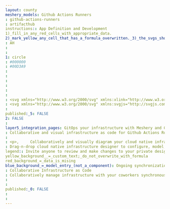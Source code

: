 ```yaml
---
layout: county 
meshery_models: Github Actions Runners
: github-actions-runners
: artifacthub
instructions:: App Definition and Development
1)_fill_in_any_red_cells_with_appropriate_data.
2)_mark_yellow_any_cell_that_has_a_formula_overwritten._3)_the_svgs_shouldn't_have_xml_header_they_are_added_programmatically_through_workflows: Source Version Control
: AH
: 
: 
1: circle
: #000000
: #00D3A9
: 
: 
: 
: 
: 
: 
: <svg xmlns="http://www.w3.org/2000/svg" xmlns:xlink="http://www.w3.org/1999/xlink" id="Layer_1" x="0" y="0" version="1.1" viewBox="0 0 274.1 267.3" xml:space="preserve" style="enable-background:new 0 0 274.1 267.3"><path d="M137.1,0C61.4,0,0,61.3,0,136.9C0,196,37.8,248.4,93.8,267c6.8,1.3,9.3-3,9.3-6.6c0-3.3-0.1-11.9-0.2-23.3	c-38.1,8.3-46.1-18.4-46.1-18.4c-6.2-15.8-15.2-20-15.2-20c-12.4-8.5,0.9-8.3,0.9-8.3c13.7,1,21,14.1,21,14.1	c12.2,20.9,32.1,14.9,39.9,11.4c1.2-8.9,4.8-14.9,8.7-18.3c-30.4-3.5-62.4-15.2-62.4-67.7c-0.2-13.6,4.8-26.8,14.1-36.8	c-1.4-3.5-6.1-17.4,1.3-36.3c0,0,11.5-3.7,37.7,14c11.2-3.1,22.7-4.6,34.3-4.6c11.6,0.1,23.1,1.6,34.3,4.6	c26.2-17.7,37.6-14,37.6-14c7.5,18.9,2.8,32.8,1.4,36.3c9.3,10,14.3,23.2,14.1,36.8c0,52.6-32,64.2-62.5,67.6	c4.9,4.2,9.3,12.6,9.3,25.4c0,18.3-0.2,33.1-0.2,37.6c0,3.7,2.5,7.9,9.4,6.6c71.8-24,110.5-101.7,86.5-173.5	C248.3,37.7,196,0,137.1,0L137.1,0z"/></svg>
: <svg xmlns="http://www.w3.org/2000/svg" xmlns:svgjs="http://svgjs.com/svgjs" xmlns:xlink="http://www.w3.org/1999/xlink" style="enable-background:new 0 0 512 512" width="512" height="512" x="0" y="0" version="1.1" viewBox="0 0 512 512" xml:space="preserve"><g><path xmlns="http://www.w3.org/2000/svg" fill="#fff" d="m512 257c0 120-84.101562 220.5-196 247.5l-30.601562-97.199219h-58.796876l-29.601562 97.199219c-111.898438-27-197-127.5-197-247.5 0-140.699219 115.300781-257 256-257s256 116.300781 256 257zm0 0" data-original="#384949"/><path xmlns="http://www.w3.org/2000/svg" fill="#fff" d="m512 257c0 120-84.101562 220.5-196 247.5l-30.601562-97.199219h-29.398438v-407.300781c140.699219 0 256 116.300781 256 257zm0 0" data-original="#293939"/><path xmlns="http://www.w3.org/2000/svg" fill="#000" d="m181.277344 430.058594c-6.078125 0-12.011719-.867188-17.828125-2.578125-15.128907-4.46875-27.421875-14.546875-36.546875-29.914063-4.160156-7.015625-8.496094-11.878906-13.605469-15.308594-5.027344-3.382812-9.039063-4.671874-13.273437-4.363281l-2.636719-29.882812c11.117187-.953125 21.753906 2.0625 32.59375 9.316406 8.832031 5.902344 16.257812 14.0625 22.71875 24.914063 5.304687 8.921874 11.410156 14.152343 19.25 16.46875 8.804687 2.589843 17.941406 1.507812 29.632812-3.472657l11.808594 27.566407c-11.296875 4.835937-21.929687 7.253906-32.113281 7.253906zm0 0" data-original="#ececf1"/><path xmlns="http://www.w3.org/2000/svg" fill="#000" d="m400.902344 287.300781c-10.503906 27.898438-36.902344 63.300781-103.800782 73.199219 8.699219 12.898438 19.199219 19.800781 18.898438 46.800781v97.199219c-19.199219 4.800781-39.300781 7.5-60 7.5s-39.800781-2.699219-59-7.5v-98.402344c0-26.699218 10.101562-34.199218 17.898438-45.597656-66.898438-9.902344-93.296876-45.300781-103.800782-73.199219-14.097656-37.203125-6.597656-83.402343 18.003906-112.800781.597657-.601562 1.5-2.101562 1.199219-3-11.402343-34.199219 2.398438-62.699219 3-65.699219 12.898438 3.898438 15-3.902343 56.699219 21.597657l7.199219 4.203124c3 1.796876 2.101562.597657 5.101562.597657 17.398438-4.800781 35.699219-7.5 53.699219-7.5 18.300781 0 36.300781 2.699219 54.597656 7.5l2.101563.300781s.597656 0 2.101562-.898438c51.898438-31.503906 50.097657-21.300781 64.195313-25.800781.300781 3 14.101562 31.796875 2.703125 65.699219-1.5 4.5 45 47.097656 19.203125 115.800781zm0 0" data-original="#ececf1"/><path xmlns="http://www.w3.org/2000/svg" fill="#000" d="m400.902344 287.300781c-10.503906 27.898438-36.902344 63.300781-103.800782 73.199219 8.699219 12.898438 19.199219 19.800781 18.898438 46.800781v97.199219c-19.199219 4.800781-39.300781 7.5-60 7.5v-387.300781c18.300781 0 36.300781 2.699219 54.601562 7.5l2.097657.300781s.601562 0 2.101562-.898438c51.898438-31.503906 50.097657-21.300781 64.199219-25.800781.300781 3 14.101562 31.796875 2.699219 65.699219-1.5 4.5 45 47.097656 19.203125 115.800781zm0 0" data-original="#e2e2e7"/></g></svg>
: 
published:_5: FALSE
2: FALSE
: 
layer5_integration_pages: GitOps your infrastructure with Meshery and GitHub
: Collaborative and visual infrastructure as code for Github Actions Runners
: 
: <p>,     Collaboratively and visually diagram your cloud native infrastructure with GitOps-style pipeline integration. Design, test, and manage configuration your Kubernetes-based, containerized applications as a visual topology., </p>, <p>,     Looking for best practice cloud native design and deployment best practices? Choose from thousands of pre-built components in MeshMap. Choose from hundreds of ready-made design patterns by importing templates from Meshery Catalog or use our low code designer, MeshMap, to create and deploy your own cloud native infrastructure designs., </p>
: Drag-n-drop cloud native infrastructure designer to configure, model, and deploy your workloads.
legend:: Invite anyone to review and make changes to your private designs.
yellow_background__=_custom_text;_do_not_overwrite_with_formula
red_background_=_data_is_mising
blue_background_=_model_entry_(not_a_component): Ongoing synchronization of Kubernetes configuration and changes across any number of clusters.
: Collaborative Infrastructure as Code
: Collaboratively manage infrastructure with your coworkers synchronously sharing the same designs.
: 
: 
published:_0: FALSE
: 
: 
---
```

